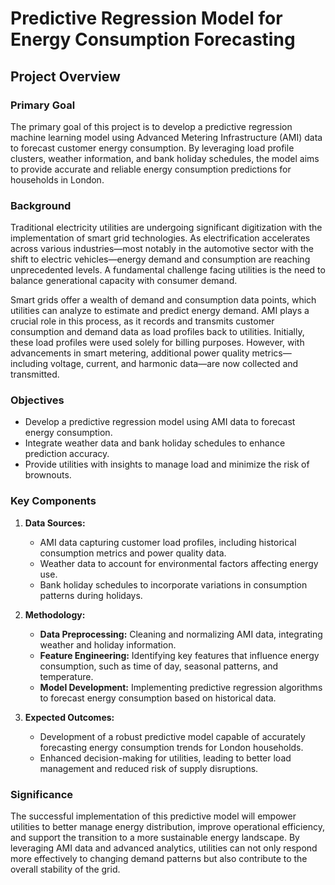 # Predictive Regression Model for Energy Consumption Forecasting

## Project Overview

### Primary Goal
The primary goal of this project is to develop a predictive regression machine learning model using Advanced Metering Infrastructure (AMI) data to forecast customer energy consumption. By leveraging load profile clusters, weather information, and bank holiday schedules, the model aims to provide accurate and reliable energy consumption predictions for households in London.

### Background
Traditional electricity utilities are undergoing significant digitization with the implementation of smart grid technologies. As electrification accelerates across various industries—most notably in the automotive sector with the shift to electric vehicles—energy demand and consumption are reaching unprecedented levels. A fundamental challenge facing utilities is the need to balance generational capacity with consumer demand.

Smart grids offer a wealth of demand and consumption data points, which utilities can analyze to estimate and predict energy demand. AMI plays a crucial role in this process, as it records and transmits customer consumption and demand data as load profiles back to utilities. Initially, these load profiles were used solely for billing purposes. However, with advancements in smart metering, additional power quality metrics—including voltage, current, and harmonic data—are now collected and transmitted.

### Objectives
- Develop a predictive regression model using AMI data to forecast energy consumption.
- Integrate weather data and bank holiday schedules to enhance prediction accuracy.
- Provide utilities with insights to manage load and minimize the risk of brownouts.

### Key Components
1. **Data Sources:**
   - AMI data capturing customer load profiles, including historical consumption metrics and power quality data.
   - Weather data to account for environmental factors affecting energy use.
   - Bank holiday schedules to incorporate variations in consumption patterns during holidays.

2. **Methodology:**
   - **Data Preprocessing:** Cleaning and normalizing AMI data, integrating weather and holiday information.
   - **Feature Engineering:** Identifying key features that influence energy consumption, such as time of day, seasonal patterns, and temperature.
   - **Model Development:** Implementing predictive regression algorithms to forecast energy consumption based on historical data.

3. **Expected Outcomes:**
   - Development of a robust predictive model capable of accurately forecasting energy consumption trends for London households.
   - Enhanced decision-making for utilities, leading to better load management and reduced risk of supply disruptions.

### Significance
The successful implementation of this predictive model will empower utilities to better manage energy distribution, improve operational efficiency, and support the transition to a more sustainable energy landscape. By leveraging AMI data and advanced analytics, utilities can not only respond more effectively to changing demand patterns but also contribute to the overall stability of the grid.